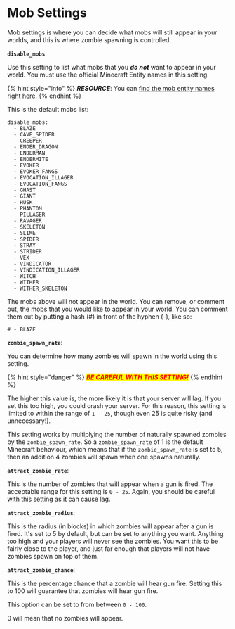 # Mob Settings

Mob settings is where you can decide what mobs will still appear in your worlds, and this is where zombie spawning is controlled.

**`disable_mobs`**:

Use this setting to list what mobs that you _**do not**_ want to appear in your world. You must use the official Minecraft Entity names in this setting.

{% hint style="info" %}
_**RESOURCE**_: You can [find the mob entity names right here](https://papermc.io/javadocs/paper/1.16/org/bukkit/entity/package-summary.html).
{% endhint %}

This is the default mobs list:

```
disable_mobs:
  - BLAZE
  - CAVE_SPIDER
  - CREEPER
  - ENDER_DRAGON
  - ENDERMAN
  - ENDERMITE
  - EVOKER
  - EVOKER_FANGS
  - EVOCATION_ILLAGER
  - EVOCATION_FANGS
  - GHAST
  - GIANT
  - HUSK
  - PHANTOM
  - PILLAGER
  - RAVAGER
  - SKELETON
  - SLIME
  - SPIDER
  - STRAY
  - STRIDER
  - VEX
  - VINDICATOR
  - VINDICATION_ILLAGER
  - WITCH
  - WITHER
  - WITHER_SKELETON
```

The mobs above will not appear in the world. You can remove, or comment out, the mobs that you would like to appear in your world. You can comment them out by putting a hash (#) in front of the hyphen (-), like so:

```
# - BLAZE
```

&#x20;**`zombie_spawn_rate`**:

You can determine how many zombies will spawn in the world using this setting.

{% hint style="danger" %}
&#x20;                                                   _<mark style="color:red;">**BE CAREFUL WITH THIS SETTING!**</mark>_
{% endhint %}

The higher this value is, the more likely it is that your server will lag. If you set this too high, you could crash your server. For this reason, this setting is limited to within the range of `1 - 25`, though even 25 is quite risky (and unnecessary!).

This setting works by multiplying the number of naturally spawned zombies by the `zombie_spawn_rate`. So a `zombie_spawn_rate` of 1 is the default Minecraft behaviour, which means that if the `zombie_spawn_rate` is set to 5, then an addition 4 zombies will spawn when one spawns naturally.

**`attract_zombie_rate`**:

This is the number of zombies that will appear when a gun is fired. The acceptable range for this setting is `0 - 25`. Again, you should be careful with this setting as it can cause lag.

**`attract_zombie_radius`**:

This is the radius (in blocks) in which zombies will appear after a gun is fired. It's set to 5 by default, but can be set to anything you want. Anything too high and your players will never see the zombies. You want this to be fairly close to the player, and just far enough that players will not have zombies spawn on top of them.

**`attract_zombie_chance`**:

This is the percentage chance that a zombie will hear gun fire. Setting this to 100 will guarantee that zombies will hear gun fire.

This option can be set to from between `0 - 100`.

0 will mean that no zombies will appear.

